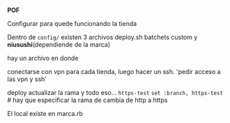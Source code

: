 **POF**

Configurar para quede funcionando la tienda

Dentro de `config/` existen 3 archivos
deploy.sh batchets custom y **niusushi**(dependiende de la marca)

hay un archivo en donde 

conectarse con vpn para cada tienda, luego hacer un ssh.
'pedir acceso a las vpn y ssh'

deploy
actualizar la rama y todo eso... `https-test`
`set :branch, https-test` #  hay que especificar la rama de cambia de http a https

El local existe en marca.rb
